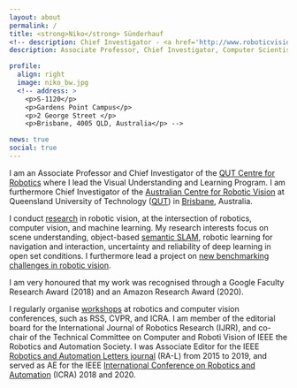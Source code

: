 ```yaml
---
layout: about
permalink: /
title: <strong>Niko</strong> Sünderhauf
<!-- description: Chief Investigator - <a href='http://www.roboticvision.org'>Australian Centre for Robotic Vision</a> <br> Senior Lecturer - <a href='http://www.qut.edu.au'>Queensland University of Technology</a>, Brisbane, Australia -->
description: Associate Professor, Chief Investigator, Computer Scientist <br><a href='http://www.roboticvision.org'> – creating robots that see and understand the world – </a>

profile:
  align: right
  image: niko_bw.jpg
  <!-- address: >
    <p>S-1120</p>
    <p>Gardens Point Campus</p>
    <p>2 George Street </p>
    <p>Brisbane, 4005 QLD, Australia</p> -->

news: true
social: true
---
```


I am an Associate Professor and Chief Investigator of the [QUT Centre for Robotics](https://research.qut.edu.au/qcr/) where I lead the Visual Understanding and Learning Program. I am furthermore Chief Investigator of the [Australian Centre for Robotic Vision](http://www.roboticvision.org) at Queensland University of Technology ([QUT](http://www.qut.edu.au)) in [Brisbane](http://www.lensaloft.com.au/Interactive_tour/BrisbaneDusk/Brisbane.html), Australia.

I conduct [research](projects) in robotic vision, at the intersection of robotics, computer vision, and machine learning. My research interests focus on scene understanding, object-based [semantic SLAM](http://www.semanticslam.ai), robotic learning for navigation and interaction, uncertainty and reliability of deep learning in open set conditions. I furthermore lead a project on [new benchmarking challenges in robotic vision](http://www.roboticvisionchallenge.org).

I am very honoured that my work was recognised through a Google Faculty Research Award (2018) and an Amazon Research Award (2020).

I regularly organise [workshops](workshops) at robotics and computer vision conferences, such as RSS, CVPR, and ICRA. I am member of the editorial board for the International Journal of Robotics Research (IJRR), and co-chair of the Technical Committee on Computer and Roboti Vision of IEEE the Robotics and Automation Society.  I was Associate Editor for the IEEE [Robotics and Automation Letters journal](http://www.ieee-ras.org/publications/ra-l) (RA-L) from 2015 to 2019, and served as AE for the IEEE [International Conference on Robotics and Automation](http://www.icra2018.org) (ICRA) 2018 and 2020.
